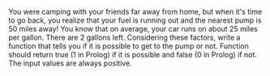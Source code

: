 You were camping with your friends far away from home, but when it's time to go back, 
you realize that your fuel is running out and the nearest pump is 50 miles away! 
You know that on average, your car runs on about 25 miles per gallon. There are 2 gallons left. 
Considering these factors, write a function that tells you if it is possible to get to the pump or not. 
Function should return true (1 in Prolog) if it is possible and false (0 in Prolog) if not. The input values are always positive.
